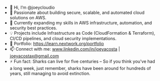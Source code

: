 - 👋 Hi, I’m @joeycloudio
- 👀 Passionate about building secure, scalable, and automated cloud solutions on AWS.
- 🌱 Currently expanding my skills in AWS infrastructure, automation, and security best practices.
- 💡 Projects include Infrastructure as Code (CloudFormation & Terraform), CI/CD pipelines, and cloud security implementations.
- 💼 Portfolio: https://learn.nextwork.org/portfolio
- 📫 Connect with me: www.linkedin.com/in/joeyacosta | joeyacostax@gmail.com
- ⚡ Fun fact: Sharks can live for five centuries – So if you think you've had a long week, just remember, sharks have been around for hundreds of years, still managing to avoid extinction.
<!---
joeycloudio/joeycloudio is a ✨ special ✨ repository because its `README.md` (this file) appears on your GitHub profile.
You can click the Preview link to take a look at your changes.
--->
